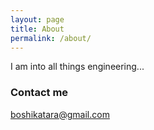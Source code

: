 ```yaml
---
layout: page
title: About
permalink: /about/
---
```


I am into all things engineering...



### Contact me

[boshikatara@gmail.com](mailto:boshikatara@gmail.com)
